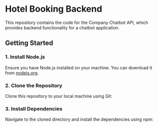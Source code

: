 # Hotel Booking Backend

This repository contains the code for the Company Chatbot API, which provides backend functionality for a chatbot application.

## Getting Started

### 1. Install Node.js

Ensure you have Node.js installed on your machine. You can download it from [nodejs.org](https://nodejs.org/).

### 2. Clone the Repository

Clone this repository to your local machine using Git:

### 3. Install Dependencies

Navigate to the cloned directory and install the dependencies using npm:

